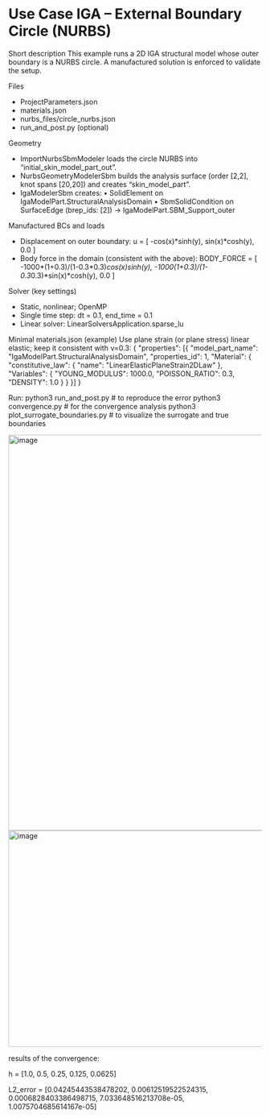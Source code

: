 # Use Case IGA – External Boundary Circle (NURBS)

Short description
This example runs a 2D IGA structural model whose outer boundary is a NURBS circle. A manufactured solution is enforced to validate the setup.

Files
- ProjectParameters.json
- materials.json
- nurbs_files/circle_nurbs.json
- run_and_post.py (optional)

Geometry
- ImportNurbsSbmModeler loads the circle NURBS into “initial_skin_model_part_out”.
- NurbsGeometryModelerSbm builds the analysis surface (order [2,2], knot spans [20,20]) and creates “skin_model_part”.
- IgaModelerSbm creates:
  • SolidElement on IgaModelPart.StructuralAnalysisDomain
  • SbmSolidCondition on SurfaceEdge (brep_ids: [2]) → IgaModelPart.SBM_Support_outer

Manufactured BCs and loads
- Displacement on outer boundary:
  u = [ -cos(x)*sinh(y),  sin(x)*cosh(y), 0.0 ]
- Body force in the domain (consistent with the above):
  BODY_FORCE = [
    -1000*(1+0.3)/(1-0.3*0.3)*cos(x)*sinh(y),
    -1000*(1+0.3)/(1-0.3*0.3)*sin(x)*cosh(y),
    0.0
  ]

Solver (key settings)
- Static, nonlinear; OpenMP
- Single time step: dt = 0.1, end_time = 0.1
- Linear solver: LinearSolversApplication.sparse_lu

Minimal materials.json (example)
Use plane strain (or plane stress) linear elastic; keep it consistent with ν=0.3:
{
  "properties": [{
    "model_part_name": "IgaModelPart.StructuralAnalysisDomain",
    "properties_id": 1,
    "Material": {
      "constitutive_law": { "name": "LinearElasticPlaneStrain2DLaw" },
      "Variables": {
        "YOUNG_MODULUS": 1000.0,
        "POISSON_RATIO": 0.3,
        "DENSITY": 1.0
      }
    }
  }]
}

Run:
  python3 run_and_post.py        # to reproduce the error
  python3 convergence.py         # for the convergence analysis
  python3 plot_surrogate_boundaries.py  # to visualize the surrogate and true boundaries

<img width="999" height="786" alt="image" src="https://github.com/user-attachments/assets/ea1c01a6-806c-486a-b11e-d3846bac3b85" />

<img width="588" height="430" alt="image" src="https://github.com/user-attachments/assets/9401a33e-4c81-47de-bc9b-a0323fdb89a9" />

results of the convergence:

 h =  [1.0, 0.5, 0.25, 0.125, 0.0625]
 
 L2_error = [0.04245443538478202, 0.00612519522524315, 0.0006828403386498715, 7.033648516213708e-05, 1.0075704685614167e-05]


